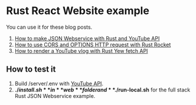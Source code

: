 # Rust React Website example

You can use it for these blog posts.

1. [How to make JSON Webservice with Rust and YouTube API](https://www.steadylearner.com/blog/read/How-to-make-JSON-Webservice-with-Rust-and-YouTube-API)
2. [How to use CORS and OPTIONS HTTP request with Rust Rocket](https://www.steadylearner.com/blog/read/How-to-use-CORS-and-OPTIONS-HTTP-request-with-Rust-Rocket)
3. [How to render a YouTube vlog with Rust Yew fetch API](https://www.steadylearner.com/blog/read/How-to-render-a-YouTube-vlog-with-Rust-Yew-fetch-API)

## How to test it

1. Build /server/.env with [YouTube API](https://www.google.com/search?q=how+to+use+youtube+api+for+developers).
2. **$./install.sh** in **web** folder and **$./run-local.sh** for the full stack Rust JSON Webservice example. 
